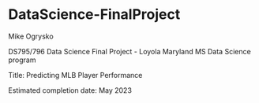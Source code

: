 # DataScience-FinalProject

Mike Ogrysko

DS795/796 Data Science Final Project - Loyola Maryland MS Data Science program

Title: Predicting MLB Player Performance

Estimated completion date: May 2023
